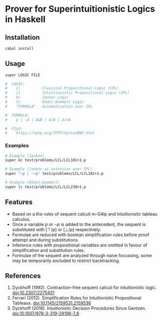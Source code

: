 # Prover for Superintuitionistic Logics in Haskell

## Installation
```bash
cabal install
```

## Usage
```bash
super LOGIC FILE

#  LOGIC:
#    cl          Classical Propositional Logic (CPL)
#    il          Intuitionistic Propositional Logic (IPL)
#    kc          Jankov Logic
#    lc          Gödel-Dummett Logic
#    "FORMULA"   Axiomatisation over IPL

#  FORMULA:
#    p | ~A | A&B | A|B | A=>B

#  FILE:
#    https://tptp.org/TPTP/SyntaxBNF.html
```

### Examples
```bash
# Example (Jankov)
super kc test/problems/LCL/LCL181+1.p

# Example (Jankov as extension over IPL)
super "~p | ~~p" test/problems/LCL/LCL181+1.p

# Example (Gödel-Dummett)
super lc test/problems/LCL/LCL230+1.p
```

## Features
- Based on a the rules of sequent calculi m-G4ip and intuitionistic tableau calculus.
- Once a variable $p$ or $\neg p$ is added to the antecedent, the sequent is substituted with $[\top/p]$ or $[\bot/p]$ respectively.
- Formulae are reduced with boolean simplification rules before proof attempt and during substitutions.
- Inference rules with propositional variables are omitted in favour of simplification and substitution rules.
- Formulae of the sequent are analyzed through naive focussing, some may be temporarily excluded to restrict backtracking.

## References
1. Dyckhoff (1992). Contraction-free sequent calculi for intuitionistic logic. [doi:10.2307/2275431](https://doi.org/10.2307/2275431)
2. Ferrari (2012). Simplification Rules for Intuitionistic Propositional Tableaux. [doi:10.1145/2159531.2159536](https://doi.org/10.1145/2159531.2159536)
3. Dyckhoff (2016). Intuitionistic Decision Procedures Since Gentzen. [doi:10.1007/978-3-319-29198-7_6](https://doi.org/10.1007/978-3-319-29198-7_6)
